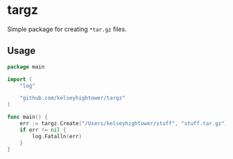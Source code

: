 # targz


Simple package for creating `*tar.gz` files.

## Usage

```Go
package main

import (
    "log"

    "github.com/kelseyhightower/targz"
)

func main() {
    err := targz.Create("/Users/kelseyhightower/stuff", "stuff.tar.gz")
    if err != nil {
        log.Fatalln(err)
    }
}
```
